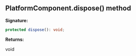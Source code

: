 
## PlatformComponent.dispose() method

**Signature:**

```typescript
protected dispose(): void;
```
**Returns:**

void

